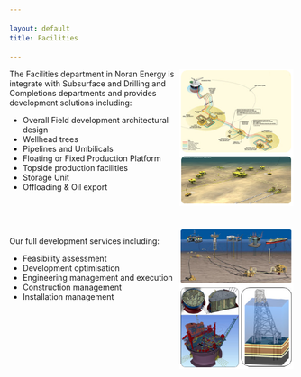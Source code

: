 ```yaml
---

layout: default
title: Facilities

---
```


<img src="/images/facilities_1.png" style="float:right; max-width:40%" />


The Facilities department in Noran Energy is integrate with Subsurface and Drilling and Completions departments and provides development solutions including:

- Overall Field development architectural design
- Wellhead trees
- Pipelines and Umbilicals
- Floating or Fixed Production Platform
- Topside production facilities
- Storage Unit
- Offloading & Oil export

<br/>
<br/>
<br/>

<img src="/images/facilities_2.png" style="float:right;  max-width:40%" />

Our full development services including:

- Feasibility assessment
- Development optimisation
- Engineering management and execution
- Construction management
- Installation management


